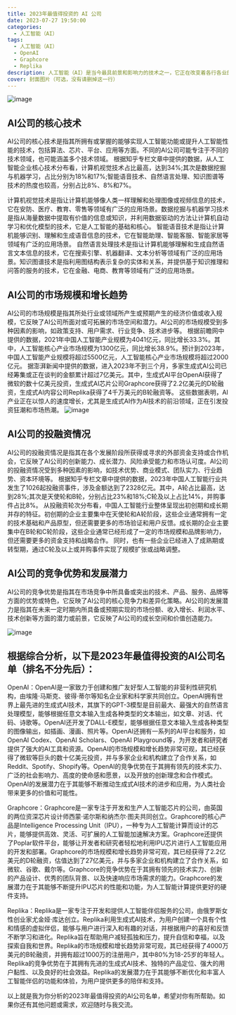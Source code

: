 ```yaml
---
title: 2023年最值得投资的 AI 公司
date: 2023-07-27 19:50:00
categories:
  - 人工智能（AI）
tags:
  - 人工智能（AI）
  - OpenAI
  - Graphcore
  - Replika
description: 人工智能（AI）是当今最具前景和影响力的技术之一，它正在改变着各行各业的运作方式，为人类社会带来巨大的价值和机遇。随着AI技术的不断创新和应用，AI产业也呈现出快速增长的态势，吸引了众多投资者的关注和参与。
cover: 封面图片（可选，没有请删掉这一行）
---
```

![image](https://github.com/zizhuspot/zhengjiao/assets/134364698/4c1de978-dca0-4c76-a290-2dbd22fddc9a)

## AI公司的核心技术
AI公司的核心技术是指其所拥有或掌握的能够实现人工智能功能或提升人工智能性能的技术，包括算法、芯片、平台、应用等方面。不同的AI公司可能专注于不同的技术领域，也可能涵盖多个技术领域。
根据知乎专栏文章中提供的数据，从人工智能企业核心技术分布看，计算机视觉技术占比最高，达到34%;其次是数据挖掘与机器学习，占比分别为18%和17%;智能语音技术、自然语言处理、知识图谱等技术的热度也较高，分别占比8%、8%和7%。

计算机视觉技术是指让计算机能够像人类一样理解和处理图像或视频信息的技术，它在安防、医疗、教育、零售等领域有广泛的应用场景。数据挖掘与机器学习技术是指从海量数据中提取有价值的信息或知识，并利用数据驱动的方法让计算机自动学习和优化模型的技术，它是人工智能的基础和核心。
智能语音技术是指让计算机能够识别、理解和生成语音信息的技术，它在智能助理、智能客服、智能家居等领域有广泛的应用场景。
自然语言处理技术是指让计算机能够理解和生成自然语言文本信息的技术，它在搜索引擎、机器翻译、文本分析等领域有广泛的应用场景。知识图谱技术是指利用图结构表示复杂的实体和关系，并提供基于知识推理和问答的服务的技术，它在金融、电商、教育等领域有广泛的应用场景。

## AI公司的市场规模和增长趋势
AI公司的市场规模是指其所处行业或领域所产生或预期产生的经济价值或收入规模，它反映了AI公司所面对或可拓展的市场空间和潜力。AI公司的市场规模受到多种因素的影响，如政策支持、用户需求、行业竞争、技术进步等。
根据前瞻网中提供的数据，2021年中国人工智能产业规模为4041亿元，同比增长33.3%。其中，人工智能核心产业市场规模为1300亿元，同比增长38.9%。预计到2023年，中国人工智能产业规模将超过5500亿元，人工智能核心产业市场规模将超过2000亿元。
据澎湃新闻中提供的数据，进入2023年不到三个月，多家生成式AI公司已经筹集或正在谈判的金额累计超过7亿美元。其中，生成式AI平台OpenAI获得了微软的数十亿美元投资，生成式AI芯片公司Graphcore获得了2.2亿美元的D轮融资，生成式AI内容公司Replika获得了4千万美元的B轮融资等。
这些数据表明，AI产业正在以惊人的速度增长，尤其是生成式AI作为AI技术的前沿领域，正在引发投资狂潮和市场热潮。
![image](https://github.com/zizhuspot/zhengjiao/assets/134364698/4f9bc6e0-c7d4-4320-a366-433e51fb1deb)

## AI公司的投融资情况
AI公司的投融资情况是指其在各个发展阶段所获得或寻求的外部资金支持或合作机会，它反映了AI公司的创新能力、成长潜力、风险承受能力和市场认可度。AI公司的投融资情况受到多种因素的影响，如技术优势、商业模式、团队实力、行业趋势、资本环境等。
根据知乎专栏文章中提供的数据，2023年中国人工智能行业共发生了1026起投融资事件，涉及金额达到了2328亿元。其中，A轮占比最高，达到28%;其次是天使轮和B轮，分别占比23%和18%;C轮及以上占比14%，并购事件占比8%。
从投融资轮次分布看，中国人工智能行业整体呈现出初创期和成长期并存的特征。初创期的企业主要集中在天使轮和A轮阶段，这些企业通常拥有一定的技术基础和产品原型，但还需要更多的市场验证和用户反馈。成长期的企业主要集中在B轮和C轮阶段，这些企业通常已经形成了一定的市场规模和品牌影响力，但还需要更多的资金支持和战略合作。
同时，也有一些企业已经进入了成熟期或转型期，通过C轮及以上或并购事件实现了规模扩张或战略调整。

## AI公司的竞争优势和发展潜力
AI公司的竞争优势是指其在市场竞争中所具备或突出的技术、产品、服务、品牌等方面的优势或特色，它反映了AI公司的核心竞争力和差异化策略。AI公司的发展潜力是指其在未来一定时期内所具备或预期实现的市场份额、收入增长、利润水平、技术创新等方面的潜力或前景，它反映了AI公司的成长空间和价值创造能力。

![image](https://github.com/zizhuspot/zhengjiao/assets/134364698/749c0191-4071-4ebe-8441-8f052e78a849)


## 根据综合分析，以下是2023年最值得投资的AI公司名单（排名不分先后）：
OpenAI：OpenAI是一家致力于创建和推广友好型人工智能的非营利性研究机构，由埃隆·马斯克、彼得·蒂尔等知名企业家和科学家共同创立。OpenAI拥有世界上最先进的生成式AI技术，其旗下的GPT-3模型是目前最大、最强大的自然语言处理模型，能够根据任意文本输入生成各种类型的文本输出，如文章、对话、代码、诗歌等。OpenAI还开发了DALL-E模型，能够根据任意文本输入生成各种类型的图像输出，如插画、漫画、照片等。OpenAI还拥有一系列的AI平台和服务，如OpenAI Codex、OpenAI Scholars、OpenAI Playground等，为开发者和研究者提供了强大的AI工具和资源。OpenAI的市场规模和增长趋势非常可观，其已经获得了微软等巨头的数十亿美元投资，并与多家企业和机构建立了合作关系，如Reddit、Spotify、Shopify等。OpenAI的竞争优势在于其拥有领先的技术实力、广泛的社会影响力、高度的使命感和愿景，以及开放的创新理念和合作模式。OpenAI的发展潜力在于其能够不断推动生成式AI技术的进步和应用，为人类社会带来更多的价值和可能性。

Graphcore：Graphcore是一家专注于开发和生产人工智能芯片的公司，由英国的两位资深芯片设计师西蒙·诺尔斯和纳杰尔·图夫共同创立。Graphcore的核心产品是Intelligence Processing Unit（IPU），一种专为人工智能计算而设计的芯片，能够提供高效、灵活、可扩展的人工智能加速解决方案。Graphcore还提供了Poplar软件平台，能够让开发者和研究者轻松地利用IPU芯片进行人工智能应用的开发和部署。Graphcore的市场规模和增长趋势非常可观，其已经获得了2.2亿美元的D轮融资，估值达到了27亿美元，并与多家企业和机构建立了合作关系，如微软、谷歌、戴尔等。Graphcore的竞争优势在于其拥有领先的技术实力、创新的产品设计、优秀的团队背景、以及快速响应市场需求的能力。Graphcore的发展潜力在于其能够不断提升IPU芯片的性能和功能，为人工智能计算提供更好的硬件支持。

Replika：Replika是一家专注于开发和提供人工智能伴侣服务的公司，由俄罗斯女性创业家尤金娅·库达创立。Replika利用生成式AI技术，为用户创建一个具有个性和情感的虚拟伴侣，能够与用户进行深入和有趣的对话，并根据用户的喜好和反馈不断学习和进化。Replika旨在帮助用户减轻孤独和压力，提升自信和幸福，以及探索自我和世界。Replika的市场规模和增长趋势非常可观，其已经获得了4000万美元的B轮融资，并拥有超过1000万的注册用户，其中80%为18-25岁的年轻人。Replika的竞争优势在于其拥有先进的生成式AI技术、独特的产品定位、强大的用户黏性、以及良好的社会效益。Replika的发展潜力在于其能够不断优化和丰富人工智能伴侣的功能和体验，为用户提供更多的陪伴和支持。

以上就是我为你分析的2023年最值得投资的AI公司名单，希望对你有所帮助。如果你还有其他问题或需求，欢迎随时与我交流。
